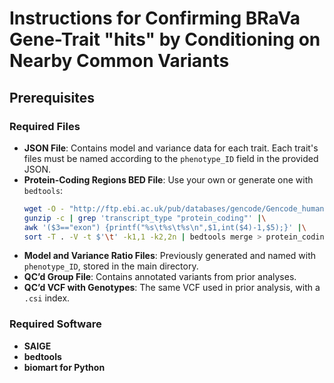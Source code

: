 # Instructions for Confirming BRaVa Gene-Trait "hits" by Conditioning on Nearby Common Variants 

## Prerequisites

### Required Files
- **JSON File**: Contains model and variance data for each trait. Each trait's files must be named according to the `phenotype_ID` field in the provided JSON.
- **Protein-Coding Regions BED File**: Use your own or generate one with `bedtools`:
  ```sh
  wget -O - "http://ftp.ebi.ac.uk/pub/databases/gencode/Gencode_human/release_47/gencode.v47.annotation.gtf.gz" |\
  gunzip -c | grep 'transcript_type "protein_coding"' |\
  awk '($3=="exon") {printf("%s\t%s\t%s\n",$1,int($4)-1,$5);}' |\
  sort -T . -V -t $'\t' -k1,1 -k2,2n | bedtools merge > protein_coding_regions_hg38_no_padding_no_UTR_v47.bed
  ```
- **Model and Variance Ratio Files**: Previously generated and named with `phenotype_ID`, stored in the main directory.
- **QC’d Group File**: Contains annotated variants from prior analyses.
- **QC’d VCF with Genotypes**: The same VCF used in prior analysis, with a `.csi` index.

### Required Software
- **SAIGE**
- **bedtools**
- **biomart for Python**